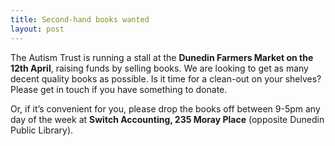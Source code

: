 ```yaml
---
title: Second-hand books wanted
layout: post
---
```


The Autism Trust is running a stall at the **Dunedin Farmers Market on the 12th April**, raising funds by selling books. We are looking to get as many decent quality books as possible. Is it time for a clean-out on your shelves? Please get in touch if you have something to donate.

Or, if it’s convenient for you, please drop the books off between 9-5pm any day of the week at **Switch Accounting, 235 Moray Place** (opposite Dunedin Public Library).